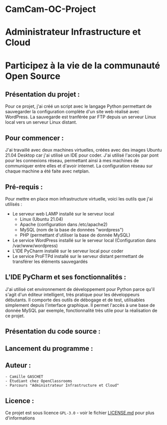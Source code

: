 # CamCam-OC-Project

# Administrateur Infrastructure et Cloud

# Participez à la vie de la communauté Open Source

## Présentation du projet :

Pour ce projet, j'ai créé un script avec le langage Python permettant de sauvegarder la configuration complète d'un site web réalisé avec WordPress.
La sauvegarde est tranférée par FTP depuis un serveur Linux local vers un serveur Linux distant.

## Pour commencer :

J'ai travaillé avec deux machines virtuelles, créées avec des images Ubuntu 21.04 Desktop car j'ai utilisé un IDE pour coder.
J'ai utilisé l'accès par pont pour les connexions réseau, permettant ainsi à mes machines de communiquer entre elles et d'avoir internet.
La configuration réseau sur chaque machine a été faite avec netplan.

## Pré-requis :

Pour mettre en place mon infrastructure virtuelle, voici les outils que j'ai utilisés :

- Le serveur web LAMP installé sur le serveur local
    - Linux (Ubuntu 21.04)
    - Apache (configuration dans /etc/apache2)
    - MySQL (nom de la base de données "wordpress")
    - PHP (permettant d'utiliser la base de donnée MySQL)
- Le service WordPress installé sur le serveur local (Configuration dans /var/www/wordpress)
-  L'IDE PyCharm installé sur le serveur local pour coder
- Le service ProFTPd installé sur le serveur distant permettant de transférer les éléments sauvegardés

## L'IDE PyCharm et ses fonctionnalités :

J'ai utilisé cet environnement de développement pour Python parce qu'il s'agit d'un éditeur intelligent, très pratique pour les développeurs débutants.
Il comporte des outils de débogage et de test, utilisables simplement depuis l'interface graphique.
Il permet l'accès à une base de donnée MySQL par exemple, fonctionnalité très utile pour la réalisation de ce projet.

## Présentation du code source :



## Lancement du programme :



## Auteur :

    - Camille GASCHET
    - Étudiant chez OpenClassrooms
    - Parcours "Administrateur Infrastructure et Cloud"

## Licence :

Ce projet est sous licence ``GPL-3.0`` - voir le fichier [LICENSE.md](LICENSE.md) pour plus d'informations
